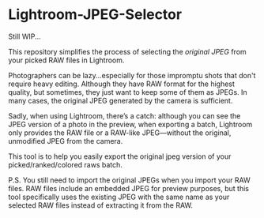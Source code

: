 # Lightroom-JPEG-Selector

Still WIP...

This repository simplifies the process of selecting the *original JPEG* from your picked RAW files in Lightroom.

Photographers can be lazy...especially for those impromptu shots that don't require heavy editing. Although they have RAW format for the highest quality, but sometimes, they just want to keep some of them as JPEGs. In many cases, the original JPEG generated by the camera is sufficient.

Sadly, when using Lightroom, there’s a catch: although you can see the JPEG version of a photo in the preview, when exporting a batch, Lightroom only provides the RAW file or a RAW-like JPEG—without the original, unmodified JPEG from the camera.

This tool is to help you easily export the original jpeg version of your picked/ranked/colored raws batch.

P.S. You still need to import the original JPEGs when you import your RAW files. RAW files include an embedded JPEG for preview purposes, but this tool specifically uses the existing JPEG with the same name as your selected RAW files instead of extracting it from the RAW.
